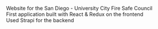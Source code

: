 Website for the San Diego - University City Fire Safe Council
<br />
First application built with React & Redux on the frontend
<br/>
Used Strapi for the backend 
